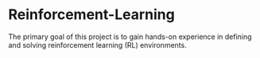 # Reinforcement-Learning

The primary goal of this project is to gain hands-on experience in defining and solving reinforcement learning (RL) environments.

